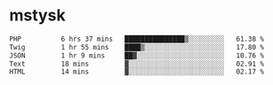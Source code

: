 # mstysk

<!--START_SECTION:waka-->

```txt
PHP          6 hrs 37 mins   ███████████████▒░░░░░░░░░   61.38 %
Twig         1 hr 55 mins    ████▒░░░░░░░░░░░░░░░░░░░░   17.80 %
JSON         1 hr 9 mins     ██▓░░░░░░░░░░░░░░░░░░░░░░   10.76 %
Text         18 mins         ▓░░░░░░░░░░░░░░░░░░░░░░░░   02.91 %
HTML         14 mins         ▓░░░░░░░░░░░░░░░░░░░░░░░░   02.17 %
```

<!--END_SECTION:waka-->
